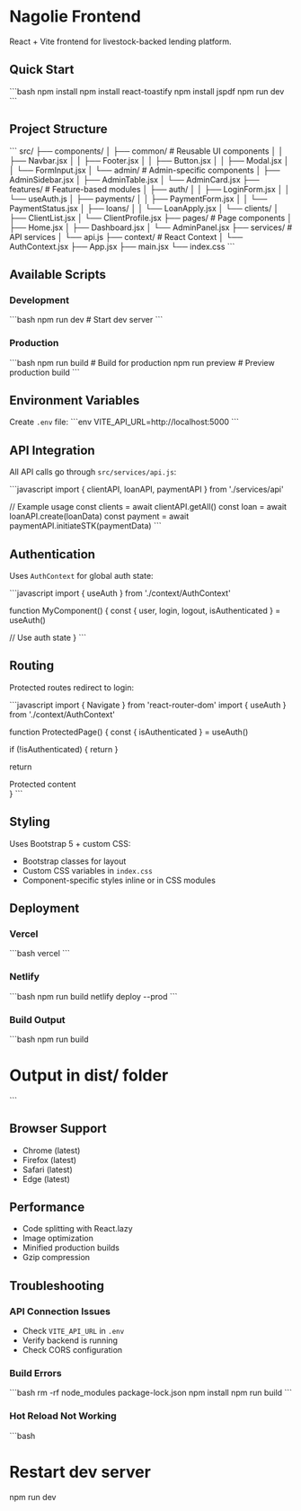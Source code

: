 # Nagolie Frontend

React + Vite frontend for livestock-backed lending platform.

## Quick Start

\`\`\`bash
npm install
npm install react-toastify
npm install jspdf
npm run dev
\`\`\`

## Project Structure

\`\`\`
src/
├── components/
│   ├── common/          # Reusable UI components
│   │   ├── Navbar.jsx
│   │   ├── Footer.jsx
│   │   ├── Button.jsx
│   │   ├── Modal.jsx
│   │   └── FormInput.jsx
│   └── admin/           # Admin-specific components
│       ├── AdminSidebar.jsx
│       ├── AdminTable.jsx
│       └── AdminCard.jsx
├── features/            # Feature-based modules
│   ├── auth/
│   │   ├── LoginForm.jsx
│   │   └── useAuth.js
│   ├── payments/
│   │   ├── PaymentForm.jsx
│   │   └── PaymentStatus.jsx
│   ├── loans/
│   │   └── LoanApply.jsx
│   └── clients/
│       ├── ClientList.jsx
│       └── ClientProfile.jsx
├── pages/               # Page components
│   ├── Home.jsx
│   ├── Dashboard.jsx
│   └── AdminPanel.jsx
├── services/            # API services
│   └── api.js
├── context/             # React Context
│   └── AuthContext.jsx
├── App.jsx
├── main.jsx
└── index.css
\`\`\`

## Available Scripts

### Development
\`\`\`bash
npm run dev          # Start dev server
\`\`\`

### Production
\`\`\`bash
npm run build        # Build for production
npm run preview      # Preview production build
\`\`\`

## Environment Variables

Create `.env` file:
\`\`\`env
VITE_API_URL=http://localhost:5000
\`\`\`

## API Integration

All API calls go through `src/services/api.js`:

\`\`\`javascript
import { clientAPI, loanAPI, paymentAPI } from './services/api'

// Example usage
const clients = await clientAPI.getAll()
const loan = await loanAPI.create(loanData)
const payment = await paymentAPI.initiateSTK(paymentData)
\`\`\`

## Authentication

Uses `AuthContext` for global auth state:

\`\`\`javascript
import { useAuth } from './context/AuthContext'

function MyComponent() {
  const { user, login, logout, isAuthenticated } = useAuth()
  
  // Use auth state
}
\`\`\`

## Routing

Protected routes redirect to login:

\`\`\`javascript
import { Navigate } from 'react-router-dom'
import { useAuth } from './context/AuthContext'

function ProtectedPage() {
  const { isAuthenticated } = useAuth()
  
  if (!isAuthenticated) {
    return <Navigate to="/admin" replace />
  }
  
  return <div>Protected content</div>
}
\`\`\`

## Styling

Uses Bootstrap 5 + custom CSS:
- Bootstrap classes for layout
- Custom CSS variables in `index.css`
- Component-specific styles inline or in CSS modules

## Deployment

### Vercel
\`\`\`bash
vercel
\`\`\`

### Netlify
\`\`\`bash
npm run build
netlify deploy --prod
\`\`\`

### Build Output
\`\`\`bash
npm run build
# Output in dist/ folder
\`\`\`

## Browser Support

- Chrome (latest)
- Firefox (latest)
- Safari (latest)
- Edge (latest)

## Performance

- Code splitting with React.lazy
- Image optimization
- Minified production builds
- Gzip compression

## Troubleshooting

### API Connection Issues
- Check `VITE_API_URL` in `.env`
- Verify backend is running
- Check CORS configuration

### Build Errors
\`\`\`bash
rm -rf node_modules package-lock.json
npm install
npm run build
\`\`\`

### Hot Reload Not Working
\`\`\`bash
# Restart dev server
npm run dev
